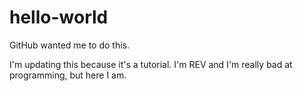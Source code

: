 # hello-world
GitHub wanted me to do this.


I'm updating this because it's a tutorial. I'm REV and I'm really bad at programming, but here I am.
